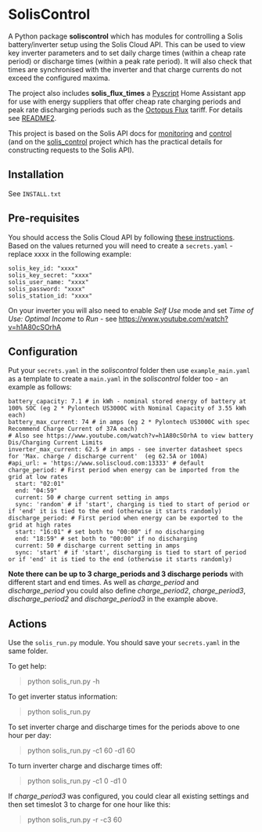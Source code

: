 # SolisControl

A Python package **soliscontrol** which has modules for controlling a Solis battery/inverter setup using the Solis Cloud API. 
This can be used to view key inverter parameters and to set daily charge times (within a cheap rate period) or discharge times (within a peak rate period). 
It will also check that times are synchronised with the inverter and that charge currents do not exceed the configured maxima.

The project also includes **solis_flux_times** a [Pyscript](https://hacs-pyscript.readthedocs.io/en/latest/) Home Assistant app 
for use with energy suppliers that offer cheap rate charging periods and peak rate discharging periods
such as the [Octopus Flux](https://octopus.energy/smart/flux/) tariff. For details see [README2](./README2.md).

This project is based on the Solis API docs for 
[monitoring](https://oss.soliscloud.com/templet/SolisCloud%20Platform%20API%20Document%20V2.0.pdf)
and [control](https://oss.soliscloud.com/doc/SolisCloud%20Device%20Control%20API%20V2.0.pdf)	
(and on the [solis_control](https://github.com/stevegal/solis_control) project which
has the practical details for constructing requests to the Solis API). 

## Installation

See `INSTALL.txt`

## Pre-requisites

You should access the Solis Cloud API by following [these 
instructions](https://solis-service.solisinverters.com/en/support/solutions/articles/44002212561-request-api-access-soliscloud).
Based on the values returned you will need to create a `secrets.yaml` - replace xxxx in the following example:
```
solis_key_id: "xxxx"
solis_key_secret: "xxxx"
solis_user_name: "xxxx"
solis_password: "xxxx"
solis_station_id: "xxxx"
```

On your inverter you will also need to enable _Self Use_ mode and 
set _Time of Use: Optimal Income_ to _Run_ - see <https://www.youtube.com/watch?v=h1A80cSOrhA>

## Configuration

Put your `secrets.yaml` in the _soliscontrol_ folder then use `example_main.yaml` as a template 
to create a `main.yaml` in the _soliscontrol_ folder too - an example as follows:

```
battery_capacity: 7.1 # in kWh - nominal stored energy of battery at 100% SOC (eg 2 * Pylontech US3000C with Nominal Capacity of 3.55 kWh each)
battery_max_current: 74 # in amps (eg 2 * Pylontech US3000C with spec Recommend Charge Current of 37A each)
# Also see https://www.youtube.com/watch?v=h1A80cSOrhA to view battery Dis/Charging Current Limits
inverter_max_current: 62.5 # in amps - see inverter datasheet specs for 'Max. charge / discharge current'  (eg 62.5A or 100A)
#api_url: = 'https://www.soliscloud.com:13333' # default
charge_period: # First period when energy can be imported from the grid at low rates
  start: "02:01"
  end: "04:59" 
  current: 50 # charge current setting in amps
  sync: 'random' # if 'start', charging is tied to start of period or if 'end' it is tied to the end (otherwise it starts randomly)
discharge_period: # First period when energy can be exported to the grid at high rates
  start: "16:01" # set both to "00:00" if no discharging
  end: "18:59" # set both to "00:00" if no discharging
  current: 50 # discharge current setting in amps
  sync: 'start' # if 'start', discharging is tied to start of period or if 'end' it is tied to the end (otherwise it starts randomly)
```

**Note there can be up to 3 charge_periods and 3 discharge periods** with different start and end times. 
As well as _charge_period_ and _discharge_period_ you could also define _charge_period2_, _charge_period3_,
_discharge_period2_ and _discharge_period3_ in the example above.

## Actions
Use the `solis_run.py` module. You should save your `secrets.yaml` in the same folder.

To get help:

> python solis_run.py -h

To get inverter status information:

> python solis_run.py

To set inverter charge and discharge times for the periods above to one hour per day:

> python solis_run.py -c1 60 -d1 60

To turn inverter charge and discharge times off:

> python solis_run.py -c1 0 -d1 0

If _charge_period3_ was configured, you could clear all existing settings and then set timeslot 3 to charge for one hour like this:

> python solis_run.py -r -c3 60

